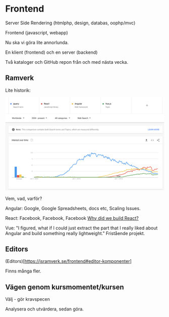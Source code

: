 # Frontend

Server Side Rendering (htmlphp, design, databas, oophp/mvc)

Frontend (javascript, webapp)

Nu ska vi göra lite annorlunda.

En klient (frontend) och en server (backend)

Två kataloger och GitHub repon från och med nästa vecka.



## Ramverk

Lite historik:

![Google Trends jquery react angular vue](googletrends.png)

Vem, vad, varför?

Angular: Google, Google Spreadsheets, docs etc, Scaling Issues.

React: Facebook, Facebook, Facebook [Why did we build React?](https://reactjs.org/blog/2013/06/05/why-react.html)


Vue: "I figured, what if I could just extract the part that I really liked about Angular and build something really lightweight." Fristående projekt.



## Editors

(Editors)[https://jsramverk.se/frontend#editor-komponenter]

Finns många fler.



## Vägen genom kursmomentet/kursen

Välj - gör kravspecen

Analysera och utvärdera, sedan göra.

